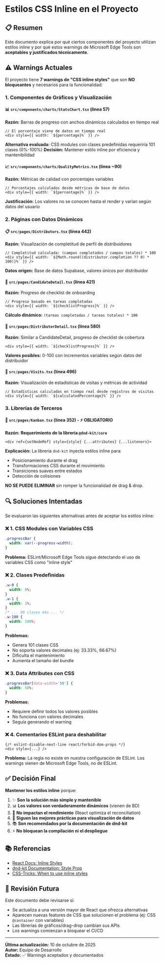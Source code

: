 # Estilos CSS Inline en el Proyecto

## 📋 Resumen

Este documento explica por qué ciertos componentes del proyecto utilizan estilos inline y por qué estos warnings de Microsoft Edge Tools son **aceptables y justificados técnicamente**.

## ⚠️ Warnings Actuales

El proyecto tiene **7 warnings de "CSS inline styles"** que son **NO bloqueantes** y necesarios para la funcionalidad:

### 1. Componentes de Gráficos y Visualización

#### 📊 `src/components/charts/StatsChart.tsx` (línea 57)

**Razón:** Barras de progreso con anchos dinámicos calculados en tiempo real

```tsx
// El porcentaje viene de datos en tiempo real
<div style={{ width: `${percentage}%` }} />
```

**Alternativa evaluada:** CSS modules con clases predefinidas requeriría 101 clases (0%-100%)
**Decisión:** Mantener estilo inline por eficiencia y mantenibilidad

#### 📈 `src/components/charts/QualityMetrics.tsx` (línea ~90)

**Razón:** Métricas de calidad con porcentajes variables

```tsx
// Porcentajes calculados desde métricas de base de datos
<div style={{ width: `${percentage}%` }} />
```

**Justificación:** Los valores no se conocen hasta el render y varían según datos del usuario

### 2. Páginas con Datos Dinámicos

#### 📋 `src/pages/Distributors.tsx` (línea 442)

**Razón:** Visualización de completitud de perfil de distribuidores

```tsx
// Completitud calculada: (campos completados / campos totales) * 100
<div style={{ width: `${Math.round((distributor.completion ?? 0) * 100)}%` }} />
```

**Datos origen:** Base de datos Supabase, valores únicos por distribuidor

#### 👤 `src/pages/CandidateDetail.tsx` (línea 421)

**Razón:** Progreso de checklist de onboarding

```tsx
// Progreso basado en tareas completadas
<div style={{ width: `${checklistProgress}%` }} />
```

**Cálculo dinámico:** `(tareas completadas / tareas totales) * 100`

#### 🏢 `src/pages/DistributorDetail.tsx` (línea 580)

**Razón:** Similar a CandidateDetail, progreso de checklist de cobertura

```tsx
<div style={{ width: `${checklistProgress}%` }} />
```

**Valores posibles:** 0-100 con incrementos variables según datos del distribuidor

#### 📅 `src/pages/Visits.tsx` (línea 496)

**Razón:** Visualización de estadísticas de visitas y métricas de actividad

```tsx
// Estadísticas calculadas en tiempo real desde registros de visitas
<div style={{ width: `${calculatedPercentage}%` }} />
```

### 3. Librerías de Terceros

#### 🎯 `src/pages/Kanban.tsx` (línea 352) - ⚡ OBLIGATORIO

**Razón:** **Requerimiento de la librería `@dnd-kit/core`**

```tsx
<div ref={setNodeRef} style={style} {...attributes} {...listeners}>
```

**Explicación:** La librería `dnd-kit` inyecta estilos inline para:

- Posicionamiento durante el drag
- Transformaciones CSS durante el movimiento
- Transiciones suaves entre estados
- Detección de colisiones

**NO SE PUEDE ELIMINAR** sin romper la funcionalidad de drag & drop.

## 🔍 Soluciones Intentadas

Se evaluaron las siguientes alternativas antes de aceptar los estilos inline:

### ❌ 1. CSS Modules con Variables CSS

```css
.progressBar {
  width: var(--progress-width);
}
```

**Problema:** ESLint/Microsoft Edge Tools sigue detectando el uso de variables CSS como "inline style"

### ❌ 2. Clases Predefinidas

```css
.w-0 {
  width: 0%;
}
.w-1 {
  width: 1%;
}
/* ... 98 clases más ... */
.w-100 {
  width: 100%;
}
```

**Problemas:**

- Genera 101 clases CSS
- No soporta valores decimales (ej: 33.33%, 66.67%)
- Dificulta el mantenimiento
- Aumenta el tamaño del bundle

### ❌ 3. Data Attributes con CSS

```css
.progressBar[data-width='50'] {
  width: 50%;
}
```

**Problemas:**

- Requiere definir todos los valores posibles
- No funciona con valores decimales
- Seguía generando el warning

### ❌ 4. Comentarios ESLint para deshabilitar

```tsx
{/* eslint-disable-next-line react/forbid-dom-props */}
<div style={...} />
```

**Problema:** La regla no existe en nuestra configuración de ESLint. Los warnings vienen de Microsoft Edge Tools, no de ESLint.

## ✅ Decisión Final

**Mantener los estilos inline** porque:

1. ✨ **Son la solución más simple y mantenible**
2. 📊 **Los valores son verdaderamente dinámicos** (vienen de BD)
3. 🚀 **No impactan el rendimiento** (React optimiza el reconciliation)
4. 🎯 **Siguen las mejores prácticas para visualización de datos**
5. 📚 **Son recomendados por la documentación de dnd-kit**
6. ⚡ **No bloquean la compilación ni el despliegue**

## 📚 Referencias

- [React Docs: Inline Styles](https://react.dev/learn/javascript-in-jsx-with-curly-braces#using-double-curlies-css-and-other-objects-in-jsx)
- [dnd-kit Documentation: Style Prop](https://docs.dndkit.com/api-documentation/draggable#style)
- [CSS-Tricks: When to use inline styles](https://css-tricks.com/inline-styles-are-about-to-get-more-useful/)

## 🔄 Revisión Futura

Este documento debe revisarse si:

- Se actualiza a una versión mayor de React que ofrezca alternativas
- Aparecen nuevas features de CSS que solucionen el problema (ej: CSS `@container` con variables)
- Las librerías de gráficos/drag-drop cambian sus APIs
- Los warnings comienzan a bloquear el CI/CD

---

**Última actualización:** 10 de octubre de 2025  
**Autor:** Equipo de Desarrollo  
**Estado:** ✅ Warnings aceptados y documentados
